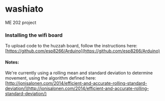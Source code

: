 # washiato
ME 202 project

### Installing the wifi board
To upload code to the huzzah board, follow the instructions here: [https://github.com/esp8266/Arduino](https://github.com/esp8266/Arduino)


#### Notes:
We're currently using a rolling mean and standard deviation to determine movement, using the algorithm defined here: [http://jonisalonen.com/2014/efficient-and-accurate-rolling-standard-deviation/](http://jonisalonen.com/2014/efficient-and-accurate-rolling-standard-deviation/)
